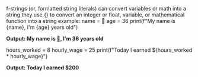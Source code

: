 f-strings (or, formatted string literals) can convert variables or math into a string
they use {} to convert an integer or float, variable, or mathematical function into a string
example:
name = 🐍
age = 36
print(f"My name is {name}, I'm {age} years old") 

**Output: My name is 🐍, I'm 36 years old**

hours_worked = 8
hourly_wage = 25
print(f"Today I earned ${hours_worked * hourly_wage}")

**Output: Today I earned $200**
